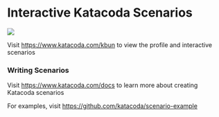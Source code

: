 # Interactive Katacoda Scenarios

[![](http://shields.katacoda.com/katacoda/kbun/count.svg)](https://www.katacoda.com/kbun "Get your profile on Katacoda.com")

Visit https://www.katacoda.com/kbun to view the profile and interactive scenarios

### Writing Scenarios
Visit https://www.katacoda.com/docs to learn more about creating Katacoda scenarios

For examples, visit https://github.com/katacoda/scenario-example
